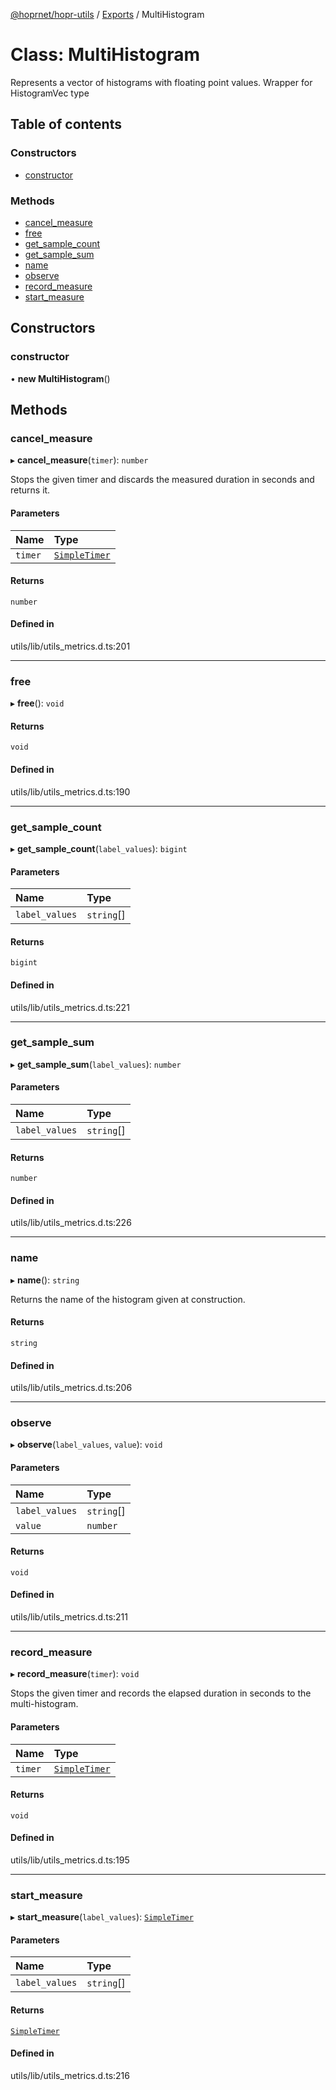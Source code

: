 [@hoprnet/hopr-utils](../README.md) / [Exports](../modules.md) / MultiHistogram

# Class: MultiHistogram

Represents a vector of histograms with floating point values.
Wrapper for HistogramVec type

## Table of contents

### Constructors

- [constructor](MultiHistogram.md#constructor)

### Methods

- [cancel\_measure](MultiHistogram.md#cancel_measure)
- [free](MultiHistogram.md#free)
- [get\_sample\_count](MultiHistogram.md#get_sample_count)
- [get\_sample\_sum](MultiHistogram.md#get_sample_sum)
- [name](MultiHistogram.md#name)
- [observe](MultiHistogram.md#observe)
- [record\_measure](MultiHistogram.md#record_measure)
- [start\_measure](MultiHistogram.md#start_measure)

## Constructors

### constructor

• **new MultiHistogram**()

## Methods

### cancel\_measure

▸ **cancel_measure**(`timer`): `number`

Stops the given timer and discards the measured duration in seconds and returns it.

#### Parameters

| Name | Type |
| :------ | :------ |
| `timer` | [`SimpleTimer`](SimpleTimer.md) |

#### Returns

`number`

#### Defined in

utils/lib/utils_metrics.d.ts:201

___

### free

▸ **free**(): `void`

#### Returns

`void`

#### Defined in

utils/lib/utils_metrics.d.ts:190

___

### get\_sample\_count

▸ **get_sample_count**(`label_values`): `bigint`

#### Parameters

| Name | Type |
| :------ | :------ |
| `label_values` | `string`[] |

#### Returns

`bigint`

#### Defined in

utils/lib/utils_metrics.d.ts:221

___

### get\_sample\_sum

▸ **get_sample_sum**(`label_values`): `number`

#### Parameters

| Name | Type |
| :------ | :------ |
| `label_values` | `string`[] |

#### Returns

`number`

#### Defined in

utils/lib/utils_metrics.d.ts:226

___

### name

▸ **name**(): `string`

Returns the name of the histogram given at construction.

#### Returns

`string`

#### Defined in

utils/lib/utils_metrics.d.ts:206

___

### observe

▸ **observe**(`label_values`, `value`): `void`

#### Parameters

| Name | Type |
| :------ | :------ |
| `label_values` | `string`[] |
| `value` | `number` |

#### Returns

`void`

#### Defined in

utils/lib/utils_metrics.d.ts:211

___

### record\_measure

▸ **record_measure**(`timer`): `void`

Stops the given timer and records the elapsed duration in seconds to the multi-histogram.

#### Parameters

| Name | Type |
| :------ | :------ |
| `timer` | [`SimpleTimer`](SimpleTimer.md) |

#### Returns

`void`

#### Defined in

utils/lib/utils_metrics.d.ts:195

___

### start\_measure

▸ **start_measure**(`label_values`): [`SimpleTimer`](SimpleTimer.md)

#### Parameters

| Name | Type |
| :------ | :------ |
| `label_values` | `string`[] |

#### Returns

[`SimpleTimer`](SimpleTimer.md)

#### Defined in

utils/lib/utils_metrics.d.ts:216
